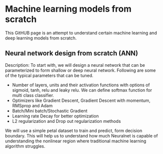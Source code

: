 # Machine learning models from scratch
This GitHUB page is an attempt to understand certain machine learning and deep learning models from scratch. 

## Neural network design from scratch (ANN)
Description:
To start with, we will design a neural network that can be parameterized to form shallow or deep neural network. Following are some of the typical parameters that can be tuned.
- Number of layers, units and their activation functions with options of sigmoid, tanh, relu and leaky relu. We can define softmax function for multi class classifier.
- Optimizers like Gradient Descent, Gradient Descent with momentum, RMSprop and Adam
- Batch/Mini batch/Stochastic Gradient
- Learning rate Decay for better optimization
- L2 regularization and Drop out regularization methods

We will use a simple petal dataset to train and predict, form decision boundary. This will help us to understand how much Neuralnet is capable of understanding the nonlinear region where traditional machine learning algorithm struggles.
